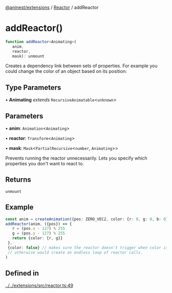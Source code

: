 [@aninest/extensions](../../index.md) / [Reactor](../index.md) / addReactor

# addReactor()

```ts
function addReactor<Animating>(
   anim, 
   reactor, 
   mask): unmount
```

Creates a dependency link between sets of properties.
For example you could change the color of an object based on its position:

## Type Parameters

• **Animating** *extends* `RecursiveAnimatable`\<`unknown`\>

## Parameters

• **anim**: `Animation`\<`Animating`\>

• **reactor**: `Transform`\<`Animating`\>

• **mask**: `Mask`\<`PartialRecursive`\<`number`, `Animating`\>\>

Prevents running the reactor unnecessarily. Lets you specify which
properties you don't want to react to.

## Returns

`unmount`

## Example

```ts
const anim = createAnimation({pos: ZERO_VEC2, color: {r: 0, g: 0, b: 0}}, getLinearInterp(1))
addReactor(anim, ({pos}) => {
   r = (pos.x - 127) % 255
   g = (pos.y - 127) % 255
   return {color: {r, g}}
 }, 
 {color: false} // makes sure the reactor doesn't trigger when color is modified.
 // otherwise would create an endless loop of reactor calls.
)
```

## Defined in

[../../extensions/src/reactor.ts:49](https://github.com/zphrs/aninest/blob/efdac3830228dc951d7e8e69ab0c7db89aa8723f/extensions/src/reactor.ts#L49)
